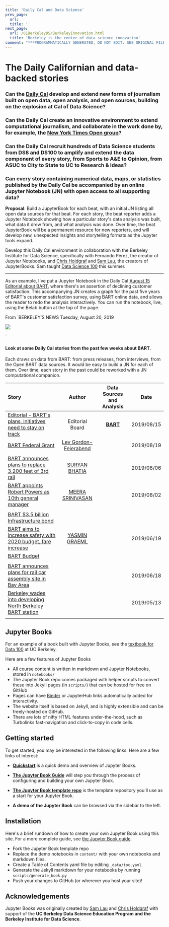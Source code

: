 ```yaml
---
title: 'Daily Cal and Data Science'
prev_page:
  url: 
  title: ''
next_page:
  url: /01BerkeleyDS/BerkeleyInnovation.html
  title: 'Berkeley is the center of data science innovation'
comment: "***PROGRAMMATICALLY GENERATED, DO NOT EDIT. SEE ORIGINAL FILES IN /content***"
---
```

# The Daily Californian and data-backed stories

### Can the [**Daily Cal**](https://www.dailycal.org/) develop and extend new forms of journalism built on open data, open analysis, and open sources, building on the explosion at Cal of Data Science?

### Can the Daily Cal create an innovative environment to extend computational journalism, and collaborate in the work done by, for example, the [New York Times **Open** group](https://open.nytimes.com/)?

### Can the Daily Cal recruit hundreds of Data Science students from DS8 and DS100 to amplify and extend the data component of every story, from Sports to A&E to Opinion, from ASUC to City to State to UC to Research & Ideas?

### Can every story containing numerical data, maps, or statistics published by the Daily Cal be accompanied by an online Jupyter Notebook (JN) with open access to all supporting data?


**Proposal**: Build a JupyterBook for each beat, with an initial JN listing all open data sources for that beat. For each story, the beat reporter adds a Jupyter Notebook showing how a particular story's data analysis was built, what data it drew from, and what analysis was done. Over time, the beat JupyterBook will be a permanent resource for new reporters, and will develop new, unexpected insights and storytelling formats as the Jupyter tools expand.

Develop this Daily Cal environment in collaboration with the Berkeley Institute for Data Science, specifically with Fernando Pérez, the creator of Jupyter Notebooks, and [Chris Holdgraf][chris] and [Sam Lau][sam], the creators of JupyterBooks. Sam taught [Data Science 100](http://www.ds100.org/su19/) this summer.

___

As an example, I've put a Jupyter Notebook in the Daily Cal [August 15 Editorial about BART](./BART/2019-Aug-15.html), where there's an assertion of declining customer satisfaction.  This accompanying JN creates a graph for the past five years of BART's customer satisfaction survey, using BART online data, and allows the reader to redo the analysis interactively.  You can run the notebook, live, using the Belab button at the top of the page.


From `BERKELEY’S NEWS
Tuesday, August 20, 2019

<img src="https://i0.wp.com/www.dailycal.org/assets/uploads/2019/08/coloredited_alexanderhong_bart_editorial.png?ssl=1&w=900" class="left">

`
#### Look at some Daily Cal stories from the past few weeks about BART.
Each draws on data from BART: from press releases, from interviews, from the Open BART data sources. It would be easy to build a JN for each of them. Over time, each story in the past could be reworked with a JN computational companion.


 Story | Author | Data Sources and Analysis | Date
:--- | :---: | :---: | :---:
[Editorial - BART's plans, initiatives need to stay on track](https://www.google.com/url?client=internal-uds-cse&cx=004860988773045794728:o9buhn1rb8k&q=https://www.dailycal.org/2019/08/15/barts-plans-initiatives-need-to-stay-on-track/&sa=U&ved=2ahUKEwj6vr62mJTkAhWWFTQIHRN7ArwQFjALegQIDBAC&usg=AOvVaw0hR4it-iNNl8hH4hTf1h31)  | Editorial Board  | [**BART**](https://data.bart.gov/dataset/experience/resource/9f663eb5-ad83-4123-832c-1e778995d8f5)  | 2019/08/15
[BART Federal Grant](https://www.dailycal.org/2019/08/19/bart-secures-federal-grant-for-anti-terrorist-police-patrol-team/) | [Lev Gordon-Feierabend](https://www.dailycal.org/author/lgordonfeierabend/) |  | 2019/08/19
  |   |   |
[BART announces plans to replace 3,200 feet of 3rd rail](https://www.dailycal.org/2019/08/06/bart-announces-plans-to-replace-3200-feet-of-3rd-rail-using-measure-rr-funds/) |  [SURYAN BHATIA](https://www.dailycal.org/author/sbhatia/)   |  |  2019/08/06
[BART appoints Robert Powers as 10th general manager](https://www.google.com/url?client=internal-uds-cse&cx=004860988773045794728:o9buhn1rb8k&q=https://www.dailycal.org/2019/08/02/bart-appoints-robert-powers-as-10th-general-manager/&sa=U&ved=2ahUKEwj6vr62mJTkAhWWFTQIHRN7ArwQFjAEegQIHxAC&usg=AOvVaw3Rqupk80Hg--Ls45yU13Hz)  | [MEERA SRINIVASAN](https://www.dailycal.org/author/msrinivasan/)  |  | 2019/08/02
  |   |   |
[BART $3.5 billion Infrastructure bond]() |    |    |
[BART aims to increase safety with 2020 budget, fare increase](https://www.google.com/url?client=internal-uds-cse&cx=004860988773045794728:o9buhn1rb8k&q=https://www.dailycal.org/2019/06/19/bart-aims-to-increase-safety-with-2020-budget-fare-increase/&sa=U&ved=2ahUKEwiTrK63m5TkAhUZITQIHYNmA0YQFjAOegQIAhAC&usg=AOvVaw1ChPySFC2P2JI1CXule3lo) | [YASMIN GRAEML](https://www.dailycal.org/author/ygraeml/)  |    | 2019/06/19
[BART Budget](https://www.bart.gov/about/financials)  |    |   |
|   |   |   |
[BART announces plans for rail car assembly site in Bay Area](https://www.dailycal.org/2019/06/18/bart-announces-plans-for-rail-car-assembly-site-in-bay-area/) |   |   | 2019/06/18
[Berkeley wades into developing North Berkeley BART station](https://www.google.com/url?client=internal-uds-cse&cx=004860988773045794728:o9buhn1rb8k&q=https://www.dailycal.org/2019/05/13/balancing-resident-input-berkeley-wades-into-developing-north-berkeley-bart-station/&sa=U&ved=2ahUKEwj6vr62mJTkAhWWFTQIHRN7ArwQFjAAegQIIxAC&usg=AOvVaw1OcFjvmetiJOtDiOFrDmbm)|  |  | 2019/05/13
  |   |   |




## Jupyter Books

For an example of a book built with Jupyter Books, see the [textbook for Data 100](https://www.textbook.ds100.org/) at UC Berkeley.

Here are a few features of Jupyter Books

* All course content is written in markdown and Jupyter Notebooks, stored in `notebooks/`
* The Jupyter Book repo comes packaged with helper scripts to convert these into Jekyll pages (in `scripts/`) that can be hosted for free on GitHub
* Pages can have [Binder](https://mybinder.org) or JupyterHub links automatically added for interactivity.
* The website itself is based on Jekyll, and is highly extensible and can be freely-hosted on GitHub.
* There are lots of nifty HTML features under-the-hood, such as Turbolinks fast-navigation and
  click-to-copy in code cells.

## Getting started

To get started, you may be interested in the following links.
Here are a few links of interest:

* **[Quickstart](features/features)** is a quick demo and overview of Jupyter Books.

* **[The Jupyter Book Guide](guide/01_overview)**
  will step you through the process of configuring and building your own Jupyter Book.

* **[The Jupyter Book template repo](https://github.com/jupyter/jupyter-book)** is the template
  repository you'll use as a start for your Jupyter Book.

* **A demo of the Jupyter Book** can be browsed via the sidebar to the left.

## Installation

Here's a brief rundown of how to create your own Jupyter Book using this site. For a more
complete guide, see [the Jupyter Book guide](guide/01_overview).

* Fork the Jupyter Book template repo
* Replace the demo notebooks in `content/` with your own notebooks and markdown files.
* Create a Table of Contents yaml file by editing `_data/toc.yaml`.
* Generate the Jekyll markdown for your notebooks by running `scripts/generate_book.py`
* Push your changes to GitHub (or wherever you host your site)!

## Acknowledgements

Jupyter Books was originally created by [Sam Lau][sam] and [Chris Holdgraf][chris]
with support of the **UC Berkeley Data Science Education Program and the Berkeley
Institute for Data Science**.

[sam]: http://www.samlau.me/
[chris]: https://predictablynoisy.com

